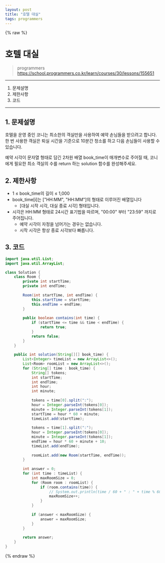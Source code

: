 ```yaml
---
layout: post
title: "호텔 대실"
tags: programmers
---
```


{% raw %}
# 호텔 대실
> programmers
> https://school.programmers.co.kr/learn/courses/30/lessons/155651

* * *

1. 문제설명
2. 제한사항
3. 코드

* * *

## 1. 문제설명

호텔을 운영 중인 코니는 최소한의 객실만을 사용하여 예약 손님들을 받으려고 합니다. 한 번 사용한 객실은 퇴실 시간을 기준으로 10분간 청소를 하고 다음 손님들이 사용할 수 있습니다.

예약 시각이 문자열 형태로 담긴 2차원 배열 book_time이 매개변수로 주어질 때, 코니에게 필요한 최소 객실의 수를 return 하는 solution 함수를 완성해주세요.

## 2. 제한사항
- 1 ≤ book_time의 길이 ≤ 1,000
- book_time[i]는 ["HH:MM", "HH:MM"]의 형태로 이루어진 배열입니다
    - [대실 시작 시각, 대실 종료 시각] 형태입니다.
- 시각은 HH:MM 형태로 24시간 표기법을 따르며, "00:00" 부터 "23:59" 까지로 주어집니다.
    - 예약 시각이 자정을 넘어가는 경우는 없습니다.
    - 시작 시각은 항상 종료 시각보다 빠릅니다.


## 3. 코드

```java
import java.util.List;
import java.util.ArrayList;

class Solution {
    class Room {
        private int startTime;
        private int endTime;
        
        Room(int startTime, int endTime) {
            this.startTime = startTime;
            this.endTime = endTime;
        }
        
        public boolean contains(int time) {
            if (startTime <= time && time < endTime) {
                return true;
            }
            return false;
        }
    }
    
    public int solution(String[][] book_time) {
        List<Integer> timeList = new ArrayList<>();
        List<Room> roomList = new ArrayList<>();
        for (String[] time : book_time) {
            String[] tokens;
            int startTime;
            int endTime;
            int hour;
            int minute;
            
            tokens = time[0].split(":");
            hour = Integer.parseInt(tokens[0]);
            minute = Integer.parseInt(tokens[1]);
            startTime = hour * 60 + minute;
            timeList.add(startTime);
            
            tokens = time[1].split(":");
            hour = Integer.parseInt(tokens[0]);
            minute = Integer.parseInt(tokens[1]);
            endTime = hour * 60 + minute + 10;            
            timeList.add(endTime);
            
            roomList.add(new Room(startTime, endTime));
        }
    
        int answer = 0;
        for (int time : timeList) {
            int maxRoomSize = 0;
            for (Room room : roomList) {
                if (room.contains(time)) {
                    // System.out.println(time / 60 + " : " + time % 60);
                    maxRoomSize++;
                }
            }
            
            if (answer < maxRoomSize) {
                answer = maxRoomSize;
            }
        }
        
        return answer;
    }
}
```

{% endraw %}
